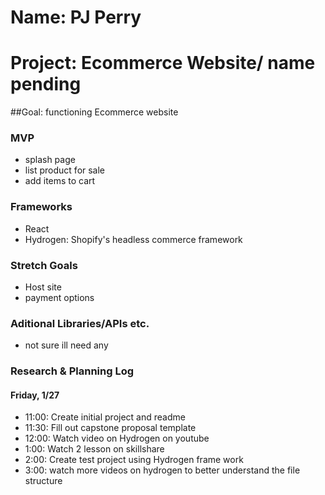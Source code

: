 # Name: PJ Perry 

# Project: Ecommerce Website/ name pending 

##Goal: functioning Ecommerce website 

### MVP
* splash page 
* list product for sale 
* add items to cart 

### Frameworks
* React
* Hydrogen: Shopify's headless commerce framework

### Stretch Goals
* Host site 
* payment options 

### Aditional Libraries/APIs etc.
* not sure ill need any 


### Research & Planning Log

#### Friday, 1/27
* 11:00: Create initial project and readme
* 11:30: Fill out capstone proposal template
* 12:00: Watch video on Hydrogen on youtube
* 1:00: Watch 2 lesson on skillshare 
* 2:00: Create test project using Hydrogen frame work
* 3:00: watch more videos on hydrogen to better understand the file structure



